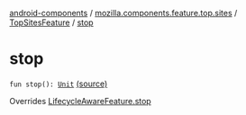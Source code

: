 [android-components](../../index.md) / [mozilla.components.feature.top.sites](../index.md) / [TopSitesFeature](index.md) / [stop](./stop.md)

# stop

`fun stop(): `[`Unit`](https://kotlinlang.org/api/latest/jvm/stdlib/kotlin/-unit/index.html) [(source)](https://github.com/mozilla-mobile/android-components/blob/master/components/feature/top-sites/src/main/java/mozilla/components/feature/top/sites/TopSitesFeature.kt#L35)

Overrides [LifecycleAwareFeature.stop](../../mozilla.components.support.base.feature/-lifecycle-aware-feature/stop.md)

